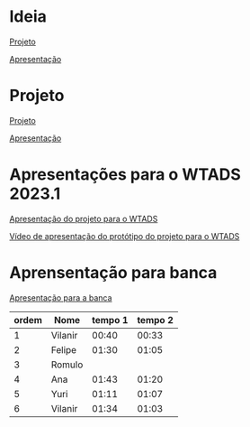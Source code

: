 # Ideia

[Projeto](https://www.canva.com/design/DAFXXPHT0Os/AhFTLRZGWCb4VX8ZZbtqoA/edit?utm_content=DAFXXPHT0Os&utm_campaign=designshare&utm_medium=link2&utm_source=sharebutton)

[Apresentação](https://www.canva.com/design/DAFXXPHT0Os/3H6aGNmGtu9jInHaxGWy_g/view?utm_content=DAFXXPHT0Os&utm_campaign=designshare&utm_medium=link&utm_source=publishsharelink)

# Projeto

[Projeto](https://www.canva.com/design/DAFkTPy_S98/cJyzT1JZ7aaFItn3IY8Kcw/edit?utm_content=DAFkTPy_S98&utm_campaign=designshare&utm_medium=link2&utm_source=sharebutton)

[Apresentação](https://www.canva.com/design/DAFkTPy_S98/k0w76HCr6bpI_jkApfdD_A/view?utm_content=DAFkTPy_S98&utm_campaign=designshare&utm_medium=link&utm_source=publishsharelink)

# Apresentações para o WTADS 2023.1

[Apresentação do projeto para o WTADS](https://www.canva.com/design/DAFovLd_3LY/BanJx_8IcNMJU1Jna5VloQ/view?utm_content=DAFovLd_3LY&utm_campaign=designshare&utm_medium=link&utm_source=publishsharelink)

[Vídeo de apresentação do protótipo do projeto para o WTADS](https://www.canva.com/design/DAFo1ai0HrA/etuVFn4SUMpsklTWYMAy_Q/watch?utm_content=DAFo1ai0HrA&utm_campaign=designshare&utm_medium=link&utm_source=publishsharelink)

# Aprensentação para banca

[Apresentação para a banca](https://www.canva.com/design/DAFpe1RsWqk/djIcUw94PY0al0WkRTyLWA/view?utm_content=DAFpe1RsWqk&utm_campaign=designshare&utm_medium=link&utm_source=publishsharelink)

| ordem                |  Nome             |          tempo 1 |           tempo 2 |
| -----------------   | -----------------   | -----------------   | -----------------   |
| 1| Vilanir | 00:40| 00:33|
| 2| Felipe | 01:30| 01:05|
| 3| Romulo | | |
| 4| Ana | 01:43| 01:20|
| 5| Yuri| 01:11| 01:07|
| 6| Vilanir| 01:34| 01:03|
